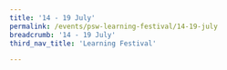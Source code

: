 ```yaml
---
title: '14 - 19 July'
permalink: /events/psw-learning-festival/14-19-july
breadcrumb: '14 - 19 July'
third_nav_title: 'Learning Festival'

---
```



<!-- 
